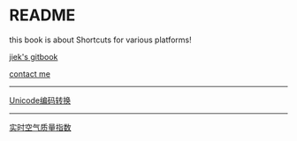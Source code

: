 # README

this book is about Shortcuts for various platforms!

[jiek's gitbook](https://www.gitbook.com/@jiek)

[contact me](mailto:gaopinjie@gmail.com)

------
[Unicode编码转换](http://tool.chinaz.com/tools/unicode.aspx)

------
[实时空气质量指数](http://pm25.moji.com/)